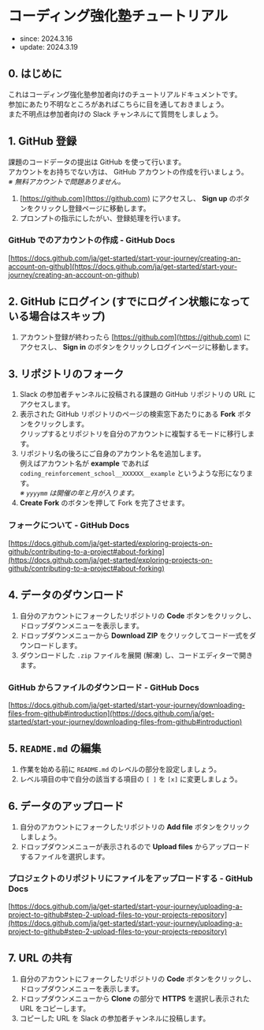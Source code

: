 # コーディング強化塾チュートリアル

- since: 2024.3.16
- update: 2024.3.19

## 0. はじめに

これはコーディング強化塾参加者向けのチュートリアルドキュメントです。  
参加にあたり不明なところがあればこちらに目を通しておきましょう。  
また不明点は参加者向けの Slack チャンネルにて質問をしましょう。

## 1. GitHub 登録

課題のコードデータの提出は GitHub を使って行います。  
アカウントをお持ちでない方は、 GitHub アカウントの作成を行いましょう。  
*※ 無料アカウントで問題ありません。*

1. [https://github.com](https://github.com) にアクセスし、 **Sign up** のボタンをクリックし登録ページに移動します。
2. プロンプトの指示にしたがい、登録処理を行います。

### GitHub でのアカウントの作成 - GitHub Docs

[https://docs.github.com/ja/get-started/start-your-journey/creating-an-account-on-github](https://docs.github.com/ja/get-started/start-your-journey/creating-an-account-on-github)

## 2. GitHub にログイン (すでにログイン状態になっている場合はスキップ)

1. アカウント登録が終わったら [https://github.com](https://github.com) にアクセスし、 **Sign in** のボタンをクリックしログインページに移動します。

## 3. リポジトリのフォーク

1. Slack の参加者チャンネルに投稿される課題の GitHub リポジトリの URL にアクセスします。
2. 表示された GitHub リポジトリのページの検索窓下あたりにある **Fork** ボタンをクリックします。  
   クリップするとリポジトリを自分のアカウントに複製するモードに移行します。
3. リポジトリ名の後ろにご自身のアカウント名を追加します。  
   例えばアカウント名が **example** であれば `coding_reinforcement_school__XXXXXX__example` というような形になります。  
   *※ `yyyymm` は開催の年と月が入ります。*
4. **Create Fork** のボタンを押して Fork を完了させます。

### フォークについて - GitHub Docs

[https://docs.github.com/ja/get-started/exploring-projects-on-github/contributing-to-a-project#about-forking](https://docs.github.com/ja/get-started/exploring-projects-on-github/contributing-to-a-project#about-forking)

## 4. データのダウンロード

1. 自分のアカウントにフォークしたリポジトリの **Code** ボタンをクリックし、ドロップダウンメニューを表示します。
2. ドロップダウンメニューから **Download ZIP** をクリックしてコード一式をダウンロードします。
3. ダウンロードした `.zip` ファイルを展開 (解凍) し、コードエディターで開きます。

### GitHub からファイルのダウンロード - GitHub Docs

[https://docs.github.com/ja/get-started/start-your-journey/downloading-files-from-github#introduction](https://docs.github.com/ja/get-started/start-your-journey/downloading-files-from-github#introduction)

## 5. `README.md` の編集

1. 作業を始める前に `README.md` のレベルの部分を設定しましょう。
2. レベル項目の中で自分の該当する項目の `[ ]` を `[x]` に変更しましょう。

## 6. データのアップロード

1. 自分のアカウントにフォークしたリポジトリの **Add file** ボタンをクリックしましょう。
2. ドロップダウンメニューが表示されるので **Upload files** からアップロードするファイルを選択します。

### プロジェクトのリポジトリにファイルをアップロードする - GitHub Docs

[https://docs.github.com/ja/get-started/start-your-journey/uploading-a-project-to-github#step-2-upload-files-to-your-projects-repository](https://docs.github.com/ja/get-started/start-your-journey/uploading-a-project-to-github#step-2-upload-files-to-your-projects-repository)

## 7. URL の共有

1. 自分のアカウントにフォークしたリポジトリの **Code** ボタンをクリックし、ドロップダウンメニューを表示します。
2. ドロップダウンメニューから **Clone** の部分で **HTTPS** を選択し表示された URL をコピーします。
3. コピーした URL を Slack の参加者チャンネルに投稿します。
